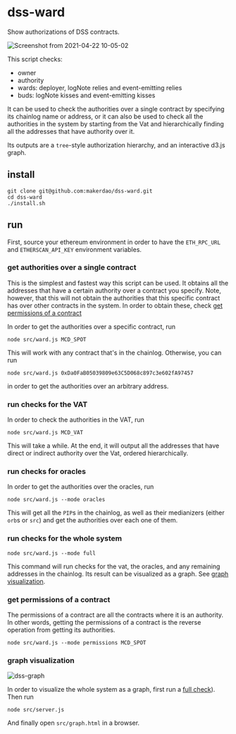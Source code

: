 # dss-ward

Show authorizations of DSS contracts.

![Screenshot from 2021-04-22 10-05-02](https://user-images.githubusercontent.com/16065447/115738016-45492780-a352-11eb-82cd-5bdfc2f483f4.png)

This script checks:

* owner
* authority
* wards: deployer, logNote relies and event-emitting relies
* buds: logNote kisses and event-emitting kisses

It can be used to check the authorities over a single contract by specifying its
chainlog name or address, or it can also be used to check all the authorities in
the system by starting from the Vat and hierarchically finding all the addresses
that have authority over it.

Its outputs are a `tree`-style authorization hierarchy, and an interactive d3.js
graph.

## install

```
git clone git@github.com:makerdao/dss-ward.git
cd dss-ward
./install.sh
```

## run

First, source your ethereum environment in order to have the `ETH_RPC_URL` and
`ETHERSCAN_API_KEY` environment variables.

### get authorities over a single contract

This is the simplest and fastest way this script can be used. It obtains all
the addresses that have a certain authority over a contract you specify. Note,
however, that this will not obtain the authorities that this specific contract
has over other contracts in the system. In order to obtain these, check
[get permissions of a contract](https://github.com/makerdao/dss-ward#get-permissions-of-a-contract)

In order to get the authorities over a specific contract, run

```
node src/ward.js MCD_SPOT
```

This will work with any contract that's in the chainlog. Otherwise, you can run

```
node src/ward.js 0xDa0FaB05039809e63C5D068c897c3e602fA97457
```

in order to get the authorities over an arbitrary address.

### run checks for the VAT

In order to check the authorities in the VAT, run

```
node src/ward.js MCD_VAT
```

This will take a while. At the end, it will output all the  addresses that have
direct or indirect authority over the Vat, ordered hierarchically.

### run checks for oracles

In order to get the authorities over the oracles, run

```
node src/ward.js --mode oracles
```

This will get all the `PIP`s in the chainlog, as well as their medianizers
(either `orb`s or `src`) and get the authorities over each one of them.

### run checks for the whole system

```
node src/ward.js --mode full
```

This command will run checks for the vat, the oracles, and any remaining
addresses in the chainlog. Its result can be visualized as a graph. See
[graph visualization]().

### get permissions of a contract

The permissions of a contract are all the contracts where it is an
authority. In other words, getting the permissions of a contract is the reverse
operation from getting its authorities.

```
node src/ward.js --mode permissions MCD_SPOT
```

### graph visualization

![dss-graph](https://user-images.githubusercontent.com/16065447/115738639-d7513000-a352-11eb-8cff-507021629945.gif)

In order to visualize the whole system as a graph, first run a
[full check](https://github.com/makerdao/dss-ward#run-checks-for-the-whole-system)).
Then run

```
node src/server.js
```

And finally open `src/graph.html` in a browser.
